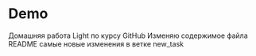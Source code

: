# Demo
Домашняя работа Light по курсу GitHub
Изменяю содержимое файла README
самые новые изменения в ветке new_task